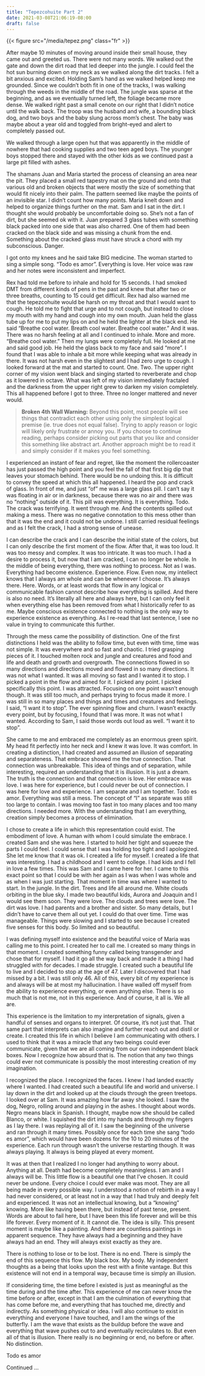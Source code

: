 ```yaml
---
title: "Tepezcohuite Part 2"
date: 2021-03-08T21:06:19-08:00
draft: false
---
```


{{< figure src="/media/tepez.png" class="fr" >}}

After maybe 10 minutes of moving around inside their small house, they came out and greeted us. There were not many words. We walked out the gate and down the dirt road that led deeper into the jungle. I could feel the hot sun burning down on my neck as we walked along the dirt tracks. I felt a bit anxious and excited. Holding Sam’s hand as we walked helped keep me grounded. Since we couldn’t both fit in one of the tracks, I was walking through the weeds in the middle of the road. The jungle was sparse at the beginning, and as we eventually turned left, the foliage became more dense. We walked right past a small cenote on our right that I didn’t notice until the walk back. The troop was the husband and wife, a bounding black dog, and two boys and the baby slung across mom’s chest. The baby was maybe about a year old and toggled from bright-eyed and alert to completely passed out.

We walked through a large open hut that was apparently in the middle of nowhere that had cooking supplies and two teen aged boys. The younger boys stopped there and stayed with the other kids as we continued past a large pit filled with ashes.

The shamans Juan and Maria started the process of cleansing an area near the pit. They placed a small red tapestry mat on the ground and onto that various old and broken objects that were mostly the size of something that would fit nicely into their palm. The pattern seemed like maybe the points of an invisible star. I didn’t count how many points. Maria knelt down and helped to organize things further on the mat. Sam and I sat in the dirt. I thought she would probably be uncomfortable doing so. She’s not a fan of dirt, but she seemed ok with it. Juan prepared 3 glass tubes with something black packed into one side that was also charred. One of them had been cracked on the black side and was missing a chunk from the end. Something about the cracked glass must have struck a chord with my subconscious. Danger.

I got onto my knees and he said take BIG medicine. The woman started to sing a simple song. “Todo es amor”. Everything is love. Her voice was raw and her notes were inconsistent and imperfect.

Rex had told me before to inhale and hold for 15 seconds. I had smoked DMT from different kinds of pens in the past and knew that after two or three breaths, counting to 15 could get difficult. Rex had also warned me that the tepezcohuite would be harsh on my throat and that I would want to cough. He told me to fight that urge and to not cough, but instead to close my mouth with my hand and cough into my own mouth. Juan held the glass tube up for me to put my lips on and he held the lighter at the black end. He said “Breathe cool water. Breath cool water. Breathe cool water.” And it was. There was no harsh feeling at all and I continued to inhale. More and more. “Breathe cool water.” Then my lungs were completely full. He looked at me and said good job. He held the glass back to my face and said “more”. I found that I was able to inhale a bit more while keeping what was already in there. It was not harsh even in the slightest and I had zero urge to cough. I looked forward at the mat and started to count. One. Two. The upper right corner of my vision went black and singing started to reverberate and chop as it lowered in octave. What was left of my vision immediately fractaled and the darkness from the upper right grew to darken my vision completely. This all happened before I got to three. Three no longer mattered and never would.

> **Broken 4th Wall Warning:** Beyond this point, most people will see things that contradict each other using only the simplest logical premise (ie. true does not equal false). Trying to apply reason or logic will likely only frustrate or annoy you. If you choose to continue reading, perhaps consider picking out parts that you like and consider this something like abstract art. Another approach might be to read it and simply consider if it makes you feel something.

I experienced an instant of fear and regret, like the moment the rollercoaster has just passed the high point and you feel the fall of that first big dip that leaves your stomach behind. There would be no undoing this. It is difficult to convey the speed at which this all happened. I heard the pop and crack of glass. In front of me, and just “of” me was a large glass pill. I can’t say it was floating in air or in darkness, because there was no air and there was no “nothing” outside of it. This pill was everything. It is everything. Todo. The crack was terrifying. It went through me. And the contents spilled out making a mess. There was no negative connotation to this mess other than that it was the end and it could not be undone. I still carried residual feelings and as I felt the crack, I had a strong sense of unease.

I can describe the crack and I can describe the initial state of the colors, but I can only describe the first moment of the flow. After that, it was too loud. It was too messy and complex. It was too intricate. It was too much. I had a desire to process it, but now that I am cracked, I can no longer be whole. In the middle of being everything, there was nothing to process. Not as I was. Everything had become existence. Experience. Flow. Even now, my intellect knows that I always am whole and can be whenever I choose. It’s always there. Here. Words, or at least words that flow in any logical or communicable fashion cannot describe how everything is spilled. And there is also no need. It’s literally all here and always here, but I can only feel it when everything else has been removed from what I historically refer to as me. Maybe conscious existence connected to nothing is the only way to experience existence as everything. As I re-read that last sentence, I see no value in trying to communicate this further.

Through the mess came the possibility of distinction. One of the first distinctions I held was the ability to follow time, but even with time, time was not simple. It was everywhere and so fast and chaotic. I tried grasping pieces of it. I touched molten rock and jungle and creatures and food and life and death and growth and overgrowth. The connections flowed in so many directions and directions moved and flowed in so many directions. It was not what I wanted. It was all moving so fast and I wanted it to stop. I picked a point in the flow and aimed for it. I picked any point. I picked specifically this point. I was attracted. Focusing on one point wasn’t enough though. It was still too much, and perhaps trying to focus made it more. I was still in so many places and things and times and creatures and feelings. I said, “I want it to stop”. The ever spinning flow and churn. I wasn’t exactly every point, but by focusing, I found that I was more. It was not what I wanted. According to Sam, I said those words out loud as well. “I want it to stop”.

She came to me and embraced me completely as an enormous green spirit. My head fit perfectly into her neck and I knew it was love. It was comfort. In creating a distinction, I had created and assumed an illusion of separating and separateness. That embrace showed me the true connection. That connection was unbreakable. This idea of things and of separation, while interesting, required an understanding that it is illusion. It is just a dream. The truth is the connection and that connection is love. Her embrace was love. I was here for experience, but I could never be out of connection. I was here for love and experience. I am separate and I am together. Todo es amor. Everything was still a mess. The concept of “I” as separate was still too large to contain. I was moving too fast in too many places and too many directions. I needed more. With the understanding that I am everything, creation simply becomes a process of elimination.

I chose to create a life in which this representation could exist. The embodiment of love. A human with whom I could simulate the embrace. I created Sam and she was here. I started to hold her tight and squeeze the parts I could feel. I could sense that I was holding too tight and I apologized. She let me know that it was ok. I created a life for myself. I created a life that was interesting. I had a childhood and I went to college. I had kids and I fell in love a few times. This was Sam and I came here for her. I came to this exact point so that I could be with her again as I was when I was whole and as when I was just starting. That moment in time was where I wanted to start. In the jungle. In the dirt. Trees and life all around me. White clouds orbiting in the blue sky. I made two beautiful kids, Aurora and Joaquin and I would see them soon. They were love. The clouds and trees were love. The dirt was love. I had parents and a brother and sister. So many details, but I didn’t have to carve them all out yet. I could do that over time. Time was manageable. Things were slowing and I started to see because I created five senses for this body. So limited and so beautiful.

I was defining myself into existence and the beautiful voice of Maria was calling me to this point. I created her to call me. I created so many things in that moment. I created something funny called being transgender and chose that for myself. I had it go all the way back and made it a thing I had struggled with for decades. I made struggle. I created such a beautiful life to live and I decided to stop at the age of 47. Later I discovered that I had missed by a bit. I was still only 46. All of this, every bit of my experience is and always will be at most my hallucination. I have walled off myself from the ability to experience everything, or even anything else. There is so much that is not me, not in this experience. And of course, it all is. We all are.

This experience is the limitation to my interpretation of signals, given a handful of senses and organs to interpret. Of course, it’s not just that. That same part that interprets can also imagine and further reach out and distil or create. I created this life in which I believe I am communicating with others. I used to think that it was a miracle that any two beings could ever communicate, given that we are all coming from our own independent black boxes. Now I recognize how absurd that is. The notion that any two things could ever not communicate is possibly the most interesting creation of my imagination.

I recognized the place. I recognized the faces. I knew I had landed exactly where I wanted. I had created such a beautiful life and world and universe. I lay down in the dirt and looked up at the clouds through the green treetops. I looked over at Sam. It was amazing how far away she looked. I saw the dog, Negro, rolling around and playing in the ashes. I thought about words. Negro means black in Spanish. I thought, maybe now she should be called Blanco, or white. I squished the dirt into my hands and through my fingers as I lay there. I was replaying all of it. I saw the beginning of the universe and ran through it many times. Possibly once for each time she sang “todo es amor”, which would have been dozens for the 10 to 20 minutes of the experience. Each run through wasn’t the universe restarting though. It was always playing. It always is being played at every moment.

It was at then that I realized I no longer had anything to worry about. Anything at all. Death had become completely meaningless. I am and I always will be. This little flow is a beautiful one that I’ve chosen. It could never be undone. Every choice I could ever make was moot. They are all being made in every possible way. I understood a notion of rebirth in a way I had never considered, or at least not in a way that I had truly and deeply felt and experienced. It was not an intellectual knowing, but a “knowing” knowing. More like having been there, but instead of past tense, present. Words are about to fail here, but I have been this life forever and will be this life forever. Every moment of it. It cannot die. The idea is silly. This present moment is maybe like a painting. And there are countless paintings in apparent sequence. They have always had a beginning and they have always had an end. They will always exist exactly as they are.

There is nothing to lose or to be lost. There is no end. There is simply the end of this sequence this flow. My black box. My body. My independent thoughts as a being that looks upon the rest with a finite vantage. But this existence will not end in a temporal way, because time is simply an illusion.

If considering time, the time before I existed is just as meaningful as the time during and the time after. This experience of me can never know the time before or after, except in that I am the culmination of everything that has come before me, and everything that has touched me, directly and indirectly. As something physical or idea. I will also continue to exist in everything and everyone I have touched, and I am the wings of the butterfly. I am the wave that exists as the buildup before the wave and everything that wave pushes out to and eventually recirculates to. But even all of that is illusion. There really is no beginning or end, no before or after. No distinction.

Todo es amor

Continued ...
